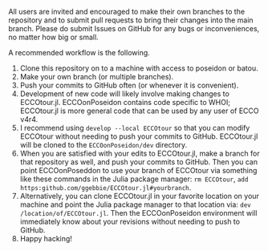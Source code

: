 All users are invited and encouraged to make their own branches to the repository and to submit pull requests to bring their changes into the main branch. Please do submit Issues on GitHub for any bugs or inconveniences, no matter how big or small. 

A recommended workflow is the following.
1. Clone this repository on to a machine with access to poseidon or batou. 
2. Make your own branch (or multiple branches).
3. Push your commits to GitHub often (or whenever it is convenient).
4. Development of new code will likely involve making changes to ECCOtour.jl. ECCOonPoseidon contains code specific to WHOI; ECCOtour.jl is more general code that can be used by any user of ECCO v4r4. 
5. I recommend using `develop --local ECCOtour` so that you can modify ECCOtour without needing to push your commits to GitHub. ECCOtour.jl will be cloned to the `ECCOonPoseidon/dev` directory.
6. When you are satisfied with your edits to ECCOtour.jl, make a branch for that repository as well, and push your commits to GitHub. Then you can point ECCOonPoseddon to use your branch of ECCOtour via something like these commands in the Julia package manager:  `rm ECCOtour`, `add https:github.com/ggebbie/ECCOtour.jl#yourbranch`. 
7. Alternatively, you can clone ECCOtour.jl in your favorite location on your machine and point the Julia package manager to that location via: `dev /location/of/ECCOtour.jl`. Then the ECCOonPoseidon environment will immediately know about your revisions without needing to push to GitHub.
8. Happy hacking!
